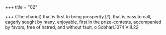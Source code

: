 +++
title = "02"

+++
(The chariot) that is first to bring prosperity [?], that is easy to call,  eagerly sought by many, enjoyable, first in the prize-contests,
accompanied by favors, free of hatred, and without fault, o Sobhari.1074 VIII.22